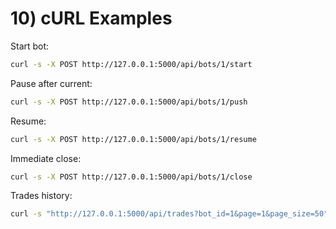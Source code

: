 
# 10) cURL Examples

Start bot:
```bash
curl -s -X POST http://127.0.0.1:5000/api/bots/1/start
```

Pause after current:
```bash
curl -s -X POST http://127.0.0.1:5000/api/bots/1/push
```

Resume:
```bash
curl -s -X POST http://127.0.0.1:5000/api/bots/1/resume
```

Immediate close:
```bash
curl -s -X POST http://127.0.0.1:5000/api/bots/1/close
```

Trades history:
```bash
curl -s "http://127.0.0.1:5000/api/trades?bot_id=1&page=1&page_size=50"
```
